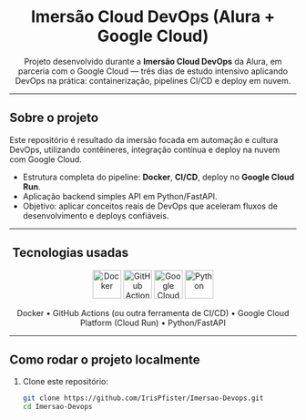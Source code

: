 <h1 align="center"> Imersão Cloud DevOps (Alura + Google Cloud)</h1>

<p align="center">
  Projeto desenvolvido durante a <strong>Imersão Cloud DevOps</strong> da Alura, em parceria com o Google Cloud — três dias de estudo intensivo aplicando DevOps na prática: containerização, pipelines CI/CD e deploy em nuvem.
</p>

---

##  Sobre o projeto

Este repositório é resultado da imersão focada em automação e cultura DevOps, utilizando contêineres, integração contínua e deploy na nuvem com Google Cloud.

- Estrutura completa do pipeline: **Docker**, **CI/CD**, deploy no **Google Cloud Run**.
- Aplicação backend simples API em Python/FastAPI.
- Objetivo: aplicar conceitos reais de DevOps que aceleram fluxos de desenvolvimento e deploys confiáveis.

---

## ​ Tecnologias usadas

<div align="center">
  <img src="https://cdn.jsdelivr.net/gh/devicons/devicon/icons/docker/docker-original.svg" width="50" title="Docker"/>
  <img src="https://cdn.jsdelivr.net/gh/devicons/devicon/icons/github/github-original.svg" width="50" title="GitHub Actions"/>
  <img src="https://cdn.jsdelivr.net/gh/devicons/devicon/icons/googlecloud/googlecloud-original.svg" width="50" title="Google Cloud Platform"/>
  <img src="https://cdn.jsdelivr.net/gh/devicons/devicon/icons/python/python-original.svg" width="50" title="Python"/>
</div>

<p align="center">
  Docker • GitHub Actions (ou outra ferramenta de CI/CD) • Google Cloud Platform (Cloud Run) • Python/FastAPI
</p>

---

##  Como rodar o projeto localmente

1. Clone este repositório:
   ```bash
   git clone https://github.com/IrisPfister/Imersao-Devops.git
   cd Imersao-Devops
